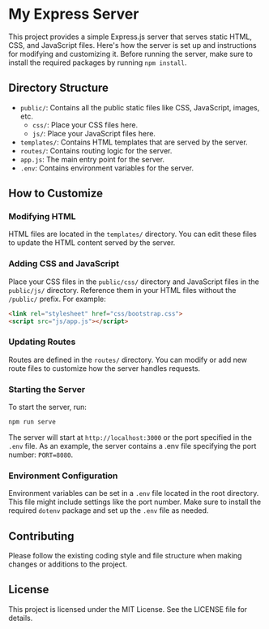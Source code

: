 # My Express Server

This project provides a simple Express.js server that serves static HTML, CSS, and JavaScript files. Here's how the server is set up and instructions for modifying and customizing it. Before running the server, make sure to install the required packages by running `npm install`.

## Directory Structure

- `public/`: Contains all the public static files like CSS, JavaScript, images, etc.
  - `css/`: Place your CSS files here.
  - `js/`: Place your JavaScript files here.
- `templates/`: Contains HTML templates that are served by the server.
- `routes/`: Contains routing logic for the server.
- `app.js`: The main entry point for the server.
- `.env`: Contains environment variables for the server.

## How to Customize

### Modifying HTML

HTML files are located in the `templates/` directory. You can edit these files to update the HTML content served by the server.

### Adding CSS and JavaScript

Place your CSS files in the `public/css/` directory and JavaScript files in the `public/js/` directory. Reference them in your HTML files without the `/public/` prefix. For example:

```html
<link rel="stylesheet" href="css/bootstrap.css">
<script src="js/app.js"></script>
```

### Updating Routes

Routes are defined in the `routes/` directory. You can modify or add new route files to customize how the server handles requests.

### Starting the Server

To start the server, run:

```bash
npm run serve
```

The server will start at `http://localhost:3000` or the port specified in the `.env` file.
As an example, the server contains a .env file specifying the port number: `PORT=8080`.

### Environment Configuration

Environment variables can be set in a `.env` file located in the root directory. This file might include settings like the port number. Make sure to install the required `dotenv` package and set up the `.env` file as needed.

## Contributing

Please follow the existing coding style and file structure when making changes or additions to the project.

## License

This project is licensed under the MIT License. See the LICENSE file for details.